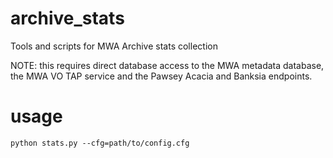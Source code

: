 # archive_stats
Tools and scripts for MWA Archive stats collection

NOTE: this requires direct database access to the MWA metadata database, the MWA VO TAP service and the Pawsey Acacia and Banksia endpoints.

# usage
```python stats.py --cfg=path/to/config.cfg```